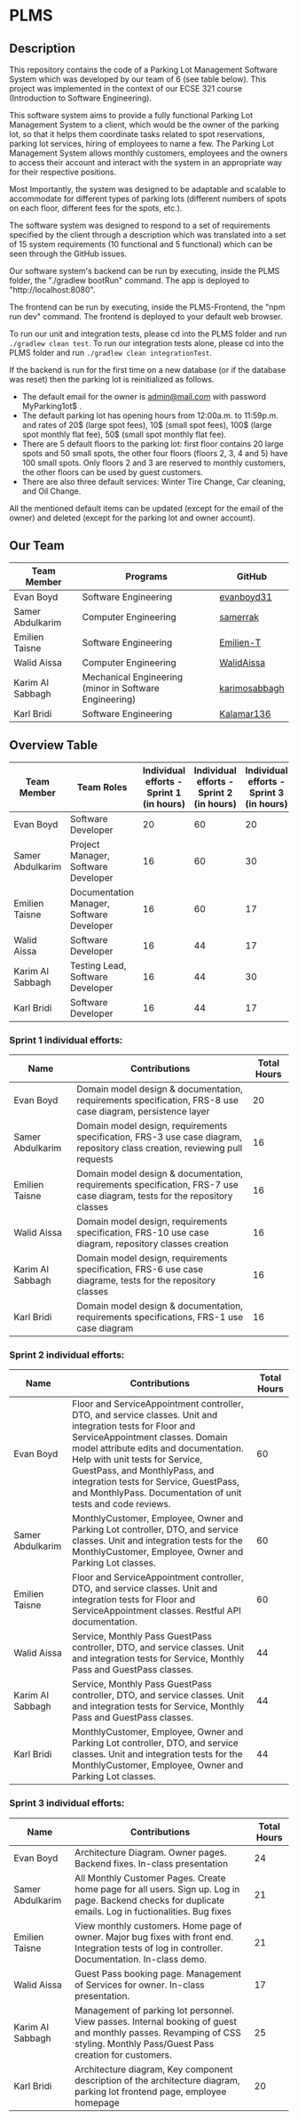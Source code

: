 # PLMS
## Description
This repository contains the code of a Parking Lot Management Software System which was developed by our team of 6 (see table below). This project was implemented in the context of our ECSE 321 course (Introduction to Software Engineering).  

This software system aims to provide a fully functional Parking Lot Management System to a client, which would be the owner of the parking lot, so that it helps them coordinate tasks related to spot reservations, parking lot services, hiring of employees to name a few. The Parking Lot Management System allows monthly customers, employees and the owners to access their account and interact with the system in an appropriate way for their respective positions. 

Most Importantly, the system was designed to be adaptable and scalable to accommodate for different types of parking lots (different numbers of spots on each floor, different fees for the spots, etc.). 

The software system was designed to respond to a set of requirements specified by the client through a description which was translated into a set of 15 system requirements (10 functional and 5 functional) which can be seen through the GitHub issues. 

Our software system's backend can be run by executing, inside the PLMS folder, the "./gradlew bootRun" command. The app is deployed to "http://localhost:8080".

The frontend can be run by executing, inside the PLMS-Frontend, the "npm run dev" command. The frontend is deployed to your default web browser.

To run our unit and integration tests, please cd into the PLMS folder and run `./gradlew clean test`. 
To run our integration tests alone, please cd into the PLMS folder and run `./gradlew clean integrationTest`.

If the backend is run for the first time on a new database (or if the database was reset) then the parking lot is reinitialized as follows. 
- The default email for the owner is admin@mail.com with password MyParking1ot$ .
- The default parking lot has opening hours from 12:00a.m. to 11:59p.m. and rates of 20$ (large spot fees), 10$ (small spot fees), 100$ (large spot monthly flat fee), 50$ (small spot monthly flat fee).
- There are 5 default floors to the parking lot: first floor contains 20 large spots and 50 small spots, the other four floors (floors 2, 3, 4 and 5) have 100 small spots. Only floors 2 and 3 are reserved to monthly customers, the other floors can be used by guest customers.
- There are also three default services: Winter Tire Change, Car cleaning, and Oil Change.

All the mentioned default items can be updated (except for the email of the owner) and deleted (except for the parking lot and owner account).

## Our Team

| Team Member |	Programs | GitHub |
| --- | --- | --- |
| Evan Boyd | Software Engineering  | <a href="https://github.com/evanboyd31" target="_blank">evanboyd31</a> |
| Samer Abdulkarim | Computer Engineering | <a href="https://github.com/samerrak" target="_blank">samerrak</a> |
| Emilien Taisne	| Software Engineering  | <a href="https://github.com/Emilien-T" target="_blank">Emilien-T</a> |
| Walid Aissa	| Computer Engineering  | <a href="https://github.com/WalidAissa" target="_blank">WalidAissa</a> |
| Karim Al Sabbagh | Mechanical Engineering (minor in Software Engineering)  |  <a href="https://github.com/karimosabbagh" target="_blank">karimosabbagh</a>  |
| Karl Bridi	| Software Engineering | <a href="https://github.com/Kalamar136" target="_blank">Kalamar136</a>   |

## Overview Table

| Team Member |	Team Roles | Individual efforts - Sprint 1 (in hours) | Individual efforts - Sprint 2 (in hours) | Individual efforts - Sprint 3 (in hours) |
| --- | --- | --- | ---- | --- |
| Evan Boyd | Software Developer  |  20  | 60 | 20  |
| Samer Abdulkarim | Project Manager, Software Developer |  16 | 60 | 30  |
| Emilien Taisne	| Documentation Manager, Software Developer  | 16 | 60 | 17 |
| Walid Aissa	| Software Developer  | 16 | 44 | 17 |
| Karim Al Sabbagh | Testing Lead, Software Developer  | 16  | 44 | 30 |
| Karl Bridi	| Software Developer | 16 | 44 | 17 |

### Sprint 1 individual efforts: 

| Name | Contributions | Total Hours | 
| --- | --- | --- |
| Evan Boyd | Domain model design & documentation, requirements specification, FRS-8 use case diagram, persistence layer  | 20 |
| Samer Abdulkarim | Domain model design, requirements specification, FRS-3 use case diagram, repository class creation, reviewing pull requests  | 16 |
| Emilien Taisne | Domain model design & documentation, requirements specification, FRS-7 use case diagram, tests for the repository classes | 16 |
| Walid Aissa | Domain model design, requirements specification, FRS-10 use case diagram, repository classes creation |  16  |
| Karim Al Sabbagh | Domain model design, requirements specification, FRS-6 use case diagrame, tests for the repository classes  | 16  |
| Karl Bridi | Domain model design & documentation, requirements specifications, FRS-1 use case diagram | 16 |

### Sprint 2 individual efforts: 

| Name | Contributions | Total Hours | 
| --- | --- | --- |
| Evan Boyd | Floor and ServiceAppointment controller, DTO, and service classes. Unit and integration tests for Floor and ServiceAppointment classes. Domain model attribute edits and documentation. Help with unit tests for Service, GuestPass, and MonthlyPass, and integration tests for Service, GuestPass, and MonthlyPass. Documentation of unit tests and code reviews. | 60 |
| Samer Abdulkarim |MonthlyCustomer, Employee, Owner and Parking Lot controller, DTO, and service classes. Unit and integration tests for the MonthlyCustomer, Employee, Owner and Parking Lot classes.   | 60 |
| Emilien Taisne | Floor and ServiceAppointment controller, DTO, and service classes. Unit and integration tests for Floor and ServiceAppointment classes. Restful API documentation. | 60 |
| Walid Aissa | Service, Monthly Pass GuestPass controller, DTO, and service classes. Unit and integration tests for Service, Monthly Pass and GuestPass classes. |  44 |
| Karim Al Sabbagh | Service, Monthly Pass GuestPass controller, DTO, and service classes. Unit and integration tests for Service, Monthly Pass and GuestPass classes.  | 44 |
| Karl Bridi | MonthlyCustomer, Employee, Owner and Parking Lot controller, DTO, and service classes. Unit and integration tests for the MonthlyCustomer, Employee, Owner and Parking Lot classes. | 44 |

### Sprint 3 individual efforts: 

| Name | Contributions | Total Hours | 
| --- | --- | --- |
| Evan Boyd | Architecture Diagram. Owner pages. Backend fixes. In-class presentation | 24 |
| Samer Abdulkarim | All Monthly Customer Pages. Create home page for all users. Sign up. Log in page. Backend checks for duplicate emails. Log in fuctionalities. Bug fixes | 21 |
| Emilien Taisne | View monthly customers. Home page of owner. Major bug fixes with front end. Integration tests of log in controller. Documentation. In-class demo. | 21 |
| Walid Aissa | Guest Pass booking page. Management of Services for owner. In-class presentation. | 17  |
| Karim Al Sabbagh | Management of parking lot personnel. View passes. Internal booking of guest and monthly passes. Revamping of CSS styling. Monthly Pass/Guest Pass creation for customers.  | 25 |
| Karl Bridi | Architecture diagram, Key component description of the architecture diagram, parking lot frontend page, employee homepage | 20 |

 

 

 
